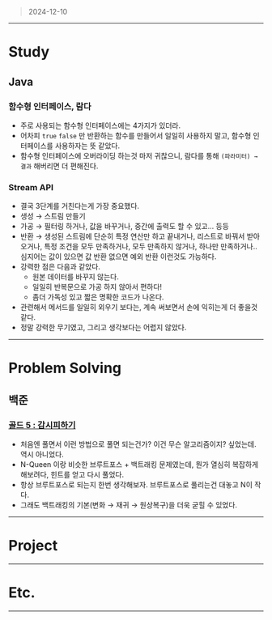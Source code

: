 > 2024-12-10
> 

---

# Study

## Java

### 함수형 인터페이스, 람다

- 주로 사용되는 함수형 인터페이스에는 4가지가 있더라.
- 어차피 `true` `false` 만 반환하는 함수를 만들어서 일일히 사용하지 말고, 함수형 인터페이스를 사용하자는 뜻 같았다.
- 함수형 인터페이스에 오버라이딩 하는것 마저 귀찮으니, 람다를 통해 `(파라미터) → 결과` 해버리면 더 편해진다.

### Stream API

- 결국 3단계를 거친다는게 가장 중요했다.
- 생성 → 스트림 만들기
- 가공 → 필터링 하거나, 값을 바꾸거나, 중간에 출력도 할 수 있고… 등등
- 반환 → 생성된 스트림에 단순히 특정 연산만 하고 끝내거나, 리스트로 바꿔서 받아오거나, 특정 조건을 모두 만족하거나, 모두 만족하지 않거나, 하나만 만족하거나.. 심지어는 값이 있으면 값 반환 없으면 예외 반환 이런것도 가능하다.
- 강력한 점은 다음과 같았다.
    - 원본 데이터를 바꾸지 않는다.
    - 일일히 반복문으로 가공 하지 않아서 편하다!
    - 좀더 가독성 있고 짧은 명확한 코드가 나온다.
- 관련해서 메서드를 일일히 외우기 보다는, 계속 써보면서 손에 익히는게 더 좋을것 같다.
- 정말 강력한 무기였고, 그리고 생각보다는 어렵지 않았다.

---

# Problem Solving

## 백준

### [골드 5 : 감시피하기](https://www.acmicpc.net/problem/18428)

- 처음엔 풀면서 이런 방법으로 풀면 되는건가? 이건 무슨 알고리즘이지? 싶었는데. 역시 아니었다.
- N-Queen 이랑 비슷한 브루트포스 + 백트래킹 문제였는데, 뭔가 열심히 복잡하게 해보려다, 힌트를 얻고 다시 풀었다.
- 항상 브루트포스로 되는지 한번 생각해보자. 브루트포스로 풀리는건 대놓고 N이 작다.
- 그래도 백트래킹의 기본(변화 → 재귀 → 원상복구)을 더욱 굳힐 수 있었다.

---

# Project

---

# Etc.

---
